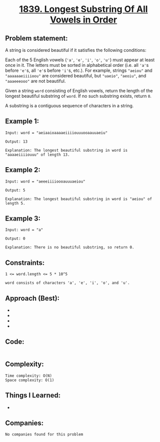 <h1 align="center"><a href="https://leetcode.com/problems/longest-substring-of-all-vowels-in-order/" target="_blank">1839. Longest Substring Of All Vowels in Order</a></h1>

## Problem statement:
A string is considered beautiful if it satisfies the following conditions:

Each of the 5 English vowels (`'a'`, `'e'`, `'i'`, `'o'`, `'u'`) must appear at least once in it.
The letters must be sorted in alphabetical order (i.e. all `'a'`s before `'e'`s, all `'e'`s before `'i'`s, etc.).
For example, strings `"aeiou"` and `"aaaaaaeiiiioou"` are considered beautiful, but `"uaeio"`, `"aeoiu"`, and `"aaaeeeooo"` are not beautiful.

Given a string `word` consisting of English vowels, return the length of the longest beautiful substring of `word`. If no such substring exists, return `0`.

A substring is a contiguous sequence of characters in a string.


## Example 1:

```
Input: word = "aeiaaioaaaaeiiiiouuuooaauuaeiu"

Output: 13

Explanation: The longest beautiful substring in word is "aaaaeiiiiouuu" of length 13.
```

## Example 2:

```
Input: word = "aeeeiiiioooauuuaeiou"

Output: 5

Explanation: The longest beautiful substring in word is "aeiou" of length 5.
```


## Example 3:

```
Input: word = "a"

Output: 0

Explanation: There is no beautiful substring, so return 0.
```


## Constraints:

```
1 <= word.length <= 5 * 10^5

word consists of characters 'a', 'e', 'i', 'o', and 'u'.
```


 

## Approach (Best):

- 
  
- 
  
-
  
- 



## Code: 

```java

```







## Complexity:

```
Time complexity: O(N)
Space complexity: O(1)
```

## Things I Learned:

- 
  


## Companies:

```
No companies found for this problem
```





